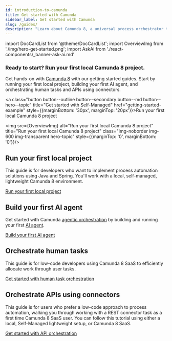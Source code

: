 ```yaml
---
id: introduction-to-camunda
title: Get started with Camunda
sidebar_label: Get started with Camunda
slug: /guides/
description: "Learn about Camunda 8, a universal process orchestrator that allows you to orchestrate and automate complex business processes that span people, systems, and devices."
---
```


import DocCardList from '@theme/DocCardList';
import OverviewImg from './img/hero-get-started.png';
import AskAi from './react-components/\_banner-ask-ai.md'

<h3 class="subheading">Ready to start? Run your first local Camunda 8 project.</h3>

<div class="double-column-container">
<div class="double-column-left"  style={{marginRight: '50px', flex: '1.35'}}>

Get hands-on with [Camunda 8](https://camunda.io) with our getting started guides. Start by running your first local project, building your first AI agent, and orchestrating human tasks and APIs using connectors.

<a class="button button--outline button--secondary button--md button--hero--topic" title="Get started with Self-Managed" href="getting-started-example" style={{marginBottom: '30px', marginTop: '20px'}}>Run your first local Camunda 8 project</a>

</div>
<div class="double-column-right" style={{flex: '1'}}>

<img src={OverviewImg} alt="Run your first local Camunda 8 project" title="Run your first local Camunda 8 project" class="img-noborder img-600 img-transparent hero-topic" style={{marginTop: '0', marginBottom: '0'}}/>

</div>
</div>

## Run your first local project

This guide is for developers who want to implement process automation solutions using Java and Spring. You'll work with a local, self-managed, lightweight Camunda 8 environment.

<p><a href="./getting-started-example/" class="link-arrow">Run your first local project</a></p>

## Build your first AI agent

Get started with Camunda [agentic orchestration](/components/agentic-orchestration/agentic-orchestration.md) by building and running your first [AI agent](/components/agentic-orchestration/ai-agents.md).

<p><a href="./getting-started-agentic-orchestration/" class="link-arrow">Build your first AI agent</a></p>

## Orchestrate human tasks

This guide is for low-code developers using Camunda 8 SaaS to efficiently allocate work through user tasks.

<p><a href="./orchestrate-human-tasks/" class="link-arrow">Get started with human task orchestration</a></p>

## Orchestrate APIs using connectors

This guide is for users who prefer a low-code approach to process automation, walking you through working with a REST connector task as a first time Camunda 8 SaaS user. You can follow this tutorial using either a local, Self-Managed lightweight setup, or Camunda 8 SaaS.

<p><a href="./orchestrate-apis/" class="link-arrow">Get started with API orchestration</a></p>

<AskAi/>
